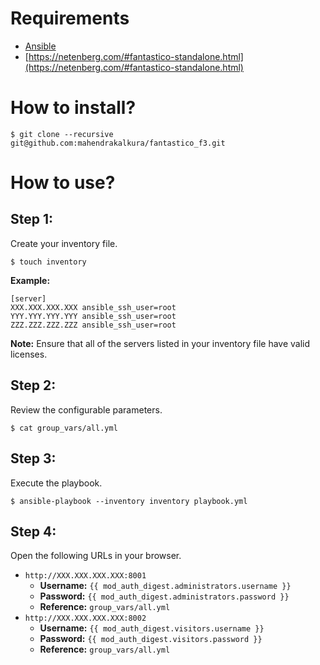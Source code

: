 Requirements
============

* [Ansible](http://docs.ansible.com/ansible/)
* [https://netenberg.com/#fantastico-standalone.html](https://netenberg.com/#fantastico-standalone.html)

How to install?
===============

```
$ git clone --recursive git@github.com:mahendrakalkura/fantastico_f3.git
```

How to use?
===========

## **Step 1:**

Create your inventory file.

```
$ touch inventory
```

**Example:**

```
[server]
XXX.XXX.XXX.XXX ansible_ssh_user=root
YYY.YYY.YYY.YYY ansible_ssh_user=root
ZZZ.ZZZ.ZZZ.ZZZ ansible_ssh_user=root
```

**Note:** Ensure that all of the servers listed in your inventory file have valid licenses.

## **Step 2:**

Review the configurable parameters.

```
$ cat group_vars/all.yml
```

## **Step 3:**

Execute the playbook.

```
$ ansible-playbook --inventory inventory playbook.yml
```

## **Step 4:**

Open the following URLs in your browser.

* `http://XXX.XXX.XXX.XXX:8001`
    * **Username:** `{{ mod_auth_digest.administrators.username }}`
    * **Password:** `{{ mod_auth_digest.administrators.password }}`
    * **Reference:** `group_vars/all.yml`
* `http://XXX.XXX.XXX.XXX:8002`
    * **Username:** `{{ mod_auth_digest.visitors.username }}`
    * **Password:** `{{ mod_auth_digest.visitors.password }}`
    * **Reference:** `group_vars/all.yml`
